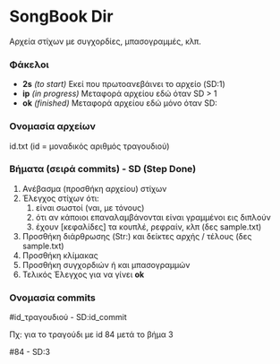# SongBook Dir

Αρχεία στίχων με συγχορδίες, μπασογραμμές, κλπ.

### Φάκελοι

- **2s** *(to start)* Εκεί που πρωτοανεβάινει το αρχείο (SD:1)
- **ip** *(in progress)* Μεταφορά αρχείου εδώ όταν SD > 1
- **ok** *(finished)* Μεταφορά αρχείου εδώ μόνο όταν SD:

### Ονομασία αρχείων

id.txt (id = μοναδικός αριθμός τραγουδιού)

### Βήματα (σειρά commits) - SD (Step Done)

1. Ανέβασμα (προσθήκη αρχείου) στίχων
2. Έλεγχος στίχων ότι:
	1. είναι σωστοί (ναι, με τόνους)
	2. ότι αν κάποιοι επαναλαμβάνονται είναι γραμμένοι εις διπλούν
	3. έχουν [κεφαλίδες] τα κουπλέ, ρεφραίν, κλπ (δες sample.txt)
3. Προσθήκη διάρθρωσης (Str:) και δείκτες αρχής / τέλους (δες sample.txt)
4. Προσθήκη κλίμακας
5. Προσθήκη συγχορδιών ή και μπασογραμμών
6. Τελικός Έλεγχος για να γίνει **ok**

### Ονομασία commits

 #id_τραγουδιού - SD:id_commit

Πχ: για το τραγούδι με id 84 μετά το βήμα 3

 #84 - SD:3
